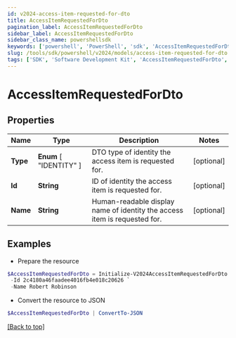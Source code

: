 ```yaml
---
id: v2024-access-item-requested-for-dto
title: AccessItemRequestedForDto
pagination_label: AccessItemRequestedForDto
sidebar_label: AccessItemRequestedForDto
sidebar_class_name: powershellsdk
keywords: ['powershell', 'PowerShell', 'sdk', 'AccessItemRequestedForDto', 'V2024AccessItemRequestedForDto'] 
slug: /tools/sdk/powershell/v2024/models/access-item-requested-for-dto
tags: ['SDK', 'Software Development Kit', 'AccessItemRequestedForDto', 'V2024AccessItemRequestedForDto']
---
```



# AccessItemRequestedForDto

## Properties

Name | Type | Description | Notes
------------ | ------------- | ------------- | -------------
**Type** |  **Enum** [  "IDENTITY" ] | DTO type of identity the access item is requested for. | [optional] 
**Id** | **String** | ID of identity the access item is requested for. | [optional] 
**Name** | **String** | Human-readable display name of identity the access item is requested for. | [optional] 

## Examples

- Prepare the resource
```powershell
$AccessItemRequestedForDto = Initialize-V2024AccessItemRequestedForDto  -Type IDENTITY `
 -Id 2c4180a46faadee4016fb4e018c20626 `
 -Name Robert Robinson
```

- Convert the resource to JSON
```powershell
$AccessItemRequestedForDto | ConvertTo-JSON
```


[[Back to top]](#) 

